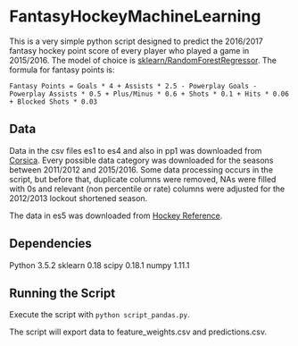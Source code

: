# FantasyHockeyMachineLearning

This is a very simple python script designed to predict the 2016/2017 fantasy hockey point score of every player who played a game in 2015/2016. The model of choice is [sklearn/RandomForestRegressor](http://scikit-learn.org/stable/modules/generated/sklearn.ensemble.RandomForestRegressor.html). The formula for fantasy points is: 
``` 
Fantasy Points = Goals * 4 + Assists * 2.5 - Powerplay Goals - Powerplay Assists * 0.5 + Plus/Minus * 0.6 + Shots * 0.1 + Hits * 0.06 + Blocked Shots * 0.03 
```
## Data

Data in the csv files es1 to es4 and also in pp1 was downloaded from [Corsica](corsica.hockey). Every possible data category was downloaded for the seasons between 2011/2012 and 2015/2016. Some data processing occurs in the script, but before that, duplicate columns were removed, NAs were filled with 0s and relevant (non percentile or rate) columns were adjusted for the 2012/2013 lockout shortened season.

The data in es5 was downloaded from [Hockey Reference](Hockey-Reference.com).

## Dependencies
Python 3.5.2
sklearn 0.18
scipy 0.18.1
numpy 1.11.1

## Running the Script

Execute the script with `python script_pandas.py`.

The script will export data to feature_weights.csv and predictions.csv.
